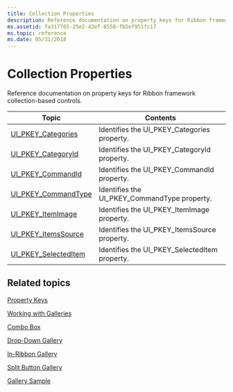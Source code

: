 ```yaml
---
title: Collection Properties
description: Reference documentation on property keys for Ribbon framework collection-based controls.
ms.assetid: fa317765-25e2-42ef-8558-fb5ef951fc17
ms.topic: reference
ms.date: 05/31/2018
---
```


# Collection Properties

Reference documentation on property keys for Ribbon framework collection-based controls.



| Topic                                                                                | Contents                                                   |
|--------------------------------------------------------------------------------------|------------------------------------------------------------|
| [UI\_PKEY\_Categories](windowsribbon-reference-properties-uipkey-categories.md)     | Identifies the UI\_PKEY\_Categories property.<br/>   |
| [UI\_PKEY\_CategoryId](windowsribbon-reference-properties-uipkey-categoryid.md)     | Identifies the UI\_PKEY\_CategoryId property.<br/>   |
| [UI\_PKEY\_CommandId](windowsribbon-reference-properties-uipkey-commandid.md)       | Identifies the UI\_PKEY\_CommandId property.<br/>    |
| [UI\_PKEY\_CommandType](windowsribbon-reference-properties-uipkey-commandtype.md)   | Identifies the UI\_PKEY\_CommandType property.<br/>  |
| [UI\_PKEY\_ItemImage](windowsribbon-reference-properties-uipkey-itemimage.md)       | Identifies the UI\_PKEY\_ItemImage property.<br/>    |
| [UI\_PKEY\_ItemsSource](windowsribbon-reference-properties-uipkey-itemssource.md)   | Identifies the UI\_PKEY\_ItemsSource property.<br/>  |
| [UI\_PKEY\_SelectedItem](windowsribbon-reference-properties-uipkey-selecteditem.md) | Identifies the UI\_PKEY\_SelectedItem property.<br/> |



 

## Related topics

<dl> <dt>

[Property Keys](windowsribbon-reference-properties.md)
</dt> <dt>

[Working with Galleries](ribbon-controls-galleries.md)
</dt> <dt>

[Combo Box](windowsribbon-controls-combobox.md)
</dt> <dt>

[Drop-Down Gallery](windowsribbon-controls-dropdowngallery.md)
</dt> <dt>

[In-Ribbon Gallery](windowsribbon-controls-inribbongallery.md)
</dt> <dt>

[Split Button Gallery](windowsribbon-controls-splitbuttongallery.md)
</dt> <dt>

[Gallery Sample](windowsribbon-gallerysample.md)
</dt> </dl>

 

 






